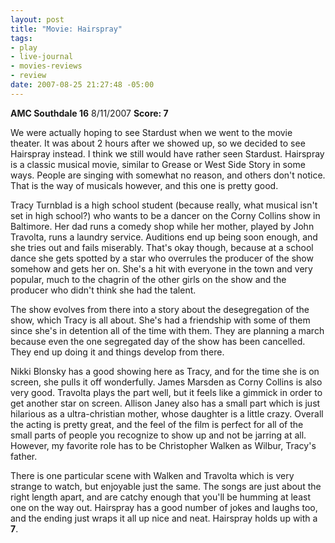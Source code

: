 ```yaml
--- 
layout: post
title: "Movie: Hairspray"
tags: 
- play
- live-journal
- movies-reviews
- review
date: 2007-08-25 21:27:48 -05:00
---
```

<strong>AMC Southdale 16</strong> 8/11/2007
<strong>Score: 7</strong>

We were actually hoping to see Stardust when we went to the movie theater.  It was about 2 hours after we showed up, so we decided to see Hairspray instead.  I think we still would have rather seen Stardust.  Hairspray is a classic musical movie, similar to Grease or West Side Story in some ways.
People are singing with somewhat no reason, and others don't notice.  That is the way of musicals however, and this one is pretty good.

<!--break-->

Tracy Turnblad is a high school student (because really, what musical isn't set in high school?) who wants to be a dancer on the Corny Collins show in Baltimore. Her dad runs a comedy shop while her mother, played by John Travolta, runs a laundry service. Auditions end up being soon enough, and she tries out and fails miserably. That's okay though, because at a school dance she gets spotted by a star who overrules the producer of the show somehow and gets her on. She's a hit with everyone in the town and very popular, much to the chagrin of the other girls on the show and the producer who didn't think she had the talent.

The show evolves from there into a story about the desegregation of the show, which Tracy is all about. She's had a friendship with some of them since she's in detention all of the time with them. They are planning a march because even the one segregated day of the show has been cancelled. They end up doing it and things develop from there.

Nikki Blonsky has a good showing here as Tracy, and for the time she is on screen, she pulls it off wonderfully. James Marsden as Corny Collins is also very good. Travolta plays the part well, but it feels like a gimmick in order to get another star on screen. Allison Janey also has a small part which is just hilarious as a ultra-christian mother, whose daughter is a little crazy. Overall the acting is pretty great, and the feel of the film is perfect for all of the small parts of people you recognize to show up and not be jarring at all. However, my favorite role has to be Christopher Walken as Wilbur, Tracy's father.

There is one particular scene with Walken and Travolta which is very strange to watch, but enjoyable just the same. The songs are just about the right length apart, and are catchy enough that you'll be humming at least one on the way out. Hairspray has a good number of jokes and laughs too, and the ending just wraps it all up nice and neat. Hairspray holds up with a <strong>7</strong>.
